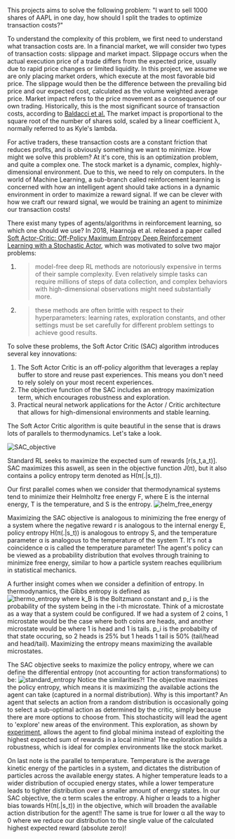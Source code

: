 This projects aims to solve the following problem: "I want to sell 1000 shares of AAPL in one day, how should I split the trades to optimize transaction costs?" 

To understand the complexity of this problem, we first need to understand what transaction costs are. In a financial market, we will consider two types of transaction costs: slippage and market impact. 
Slippage occurs when the actual execution price of a trade differs from the expected price, usually due to rapid price changes or limited liquidity. In this project, we assume we are only placing market
orders, which execute at the most favorable bid price. The slippage would then be the difference between the prevailing bid price and our expected cost, calculated as the volume weighted average price.
Market impact refers to the price movement as a consequence of our own trading. Historically, this is the most significant source of transaction costs, according to [Baldacci et al.](https://arxiv.org/abs/2110.03810)
The market impact is proportional to the square root of the number of shares sold, scaled by a linear coefficient λ, normally referred to as Kyle's lambda.

For active traders, these transaction costs are a constant friction that reduces profits, and is obviously something we want to minimize. How might we solve this problem? At it's core, this is an
optimization problem, and quite a complex one. The stock market is a dynamic, complex, highly-dimensional environment. Due to this, we need to rely on computers. In the world of Machine Learning, a sub-branch called 
reinforcement learning is concerned with how an intelligent agent should take actions in a dynamic environment in order to maximize a reward signal. If we can be clever with how we craft our reward signal, we would 
be training an agent to minimize our transaction costs!

There exist many types of agents/algorithms in reinforcement learning, so which one should we use? In 2018, Haarnoja et al. released a paper called [Soft Actor-Critic: Off-Policy Maximum Entropy Deep Reinforcement
Learning with a Stochastic Actor](https://arxiv.org/abs/1801.01290), which was motivated to solve two major problems:
1. > model-free deep RL methods are notoriously expensive in terms of their sample complexity. Even relatively simple tasks can require millions of steps of data collection, and complex behaviors with high-dimensional
observations might need substantially more.
2. > these methods are often brittle with respect to their hyperparameters: learning rates, exploration constants, and other settings must be set carefully for different problem settings to achieve good results.

To solve these problems, the Soft Actor Critic (SAC) algorithm introduces several key innovations:
1. The Soft Actor Critic is an off-policy algorithm that leverages a replay buffer to store and reuse past experiences. This means you don't need to rely solely on your most recent experiences.
2. The objective function of the SAC includes an entropy maximization term, which encourages robustness and exploration.
3. Practical neural network applications for the Actor / Critic architecture that allows for high-dimensional environments and stable learning.

The Soft Actor Critic algorithm is quite beautiful in the sense that is draws lots of parallels to thermodynamics. Let's take a look.

![SAC_objective](https://github.com/user-attachments/assets/9ad9f5c9-cb6d-4dc3-9be6-ff4192e60ae7)

Standard RL seeks to maximize the expected sum of rewards [r(s_t,a_t)]. SAC maximizes this aswell, as seen in the objective function J(π), but it also contains a policy entropy term denoted as H(π(.|s_t)).

Our first parallel comes when we consider that thermodynamical systems tend to minimize their Helmholtz free energy F, where E is the internal energy, T is the temperature, and S is the entropy.
![helm_free_energy](https://github.com/user-attachments/assets/a4b0d689-5753-468f-a114-55bbceb9affb)

Maximizing the SAC objective is analogous to minimizing the free energy of a system where the negative reward r is analogous to the internal energy E, policy entropy H(π(.|s_t)) is analogous to entropy S,
and the temperature parameter α is analogous to the temperature of the system T. It's not a coincidence α is called the temperature parameter! The agent's policy can be viewed as a probability distribution that evolves
through training to minimize free energy, similar to how a particle system reaches equilibrium in statistical mechanics. 

A further insight comes when we consider a definition of entropy. In thermodynamics, the Gibbs entropy is defined as  
![thermo_entropy](https://github.com/user-attachments/assets/11477712-867a-4495-8751-18cd6b765f53)
where k_B is the Boltzmann constant and p_i is the probability of the system being in the i-th microstate. Think of a microstate as a way that a system could be configured. If we had a system of 2 coins, 1 microstate
would be the case where both coins are heads, and another microstate would be where 1 is head and 1 is tails. p_i is the probabilty of that state occuring, so 2 heads is 25% but 1 heads 1 tail is 50% (tail/head and head/tail). Maximizing the entropy means maximizing the available microstates.


The SAC objective seeks to maximize the policy entropy, where we can define the differential entropy (not accounting for action transformations) to be:
![standard_entropy](https://github.com/user-attachments/assets/3511a751-ba36-4634-909d-023ec4b24967)
Notice the similarities?! The objective maximizes the policy entropy, which means it is maximizing the available actions the agent can take (captured in a normal distribution). Why is this important? An agent that selects an action from a random distribution is occasionally going to select a sub-optimal action as determined by the critic, simply because there are more options to choose from. This stochasticity will lead the agent to 'explore' new areas of the environment. This exploration, as shown by [experiment](https://www.cs.cmu.edu/~bziebart/publications/thesis-bziebart.pdf), allows the agent to find global minima instead of exploiting the highest expected sum of rewards in a local minima! The exploration builds a robustness, which is ideal for complex environments like the stock market.

On last note is the parallel to temperature. Temperature is the average kinetic energy of the particles in a system, and dictates the distribution of particles across the available energy states. A higher temperature leads to a wider distribution of occupied energy states, while a lower temperature leads to tighter distribution over a smaller amount of energy states. In our SAC objective, the α term scales the entropy. A higher α leads to a higher bias towards H(π(.|s_t)) in the objective, which will broaden the available action distribution for the agent!! The same is true for lower α all the way to 0 where we reduce our distribution to the single value of the calculated highest expected reward (absolute zero)!

